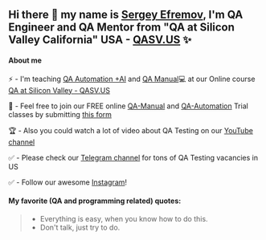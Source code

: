 ## Hi there 👋 my name is [Sergey Efremov](https://www.linkedin.com/in/sefremoff/), I'm QA Engineer and QA Mentor from "QA at Silicon Valley California" USA - [QASV.US](https://qasv.us/) ✨

#### About me 
⚡ - I'm teaching [QA Automation +AI](https://qasv.us/aboutqa) and [QA Manual](https://qasv.us/qamanual)💻 at our Online course [QA at Silicon Valley - QASV.US](https://qasv.us/)  

👋 - Feel free to join our FREE online [QA-Manual](https://qasv.us/qamanual) and [QA-Automation](https://qasv.us/aboutqa) Trial classes by submitting [this form](https://qasv.us/#form)  

🏆 - Also you could watch a lot of video about QA Testing on our [YouTube channel](https://www.youtube.com/SergeyEfremov_USA)  

✅ - Please check our [Telegram channel](https://t.me/qasvus) for tons of QA Testing vacancies in US

✅ - Follow our awesome [Instagram](https://www.instagram.com/sergey_efremov_qa_usa/)!

#### My favorite (QA and programming related) quotes: 
> - Everything is easy, when you know how to do this.  
> - Don't talk, just try to do.
